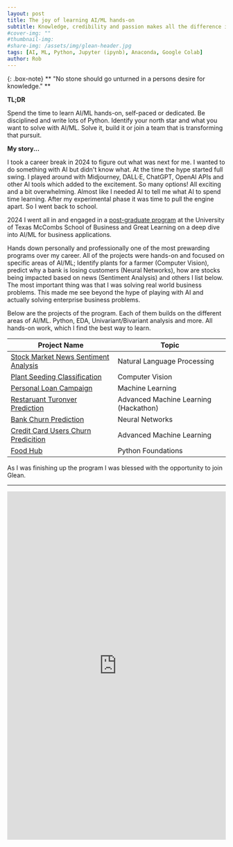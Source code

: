 ```yaml
---
layout: post
title: The joy of learning AI/ML hands-on 
subtitle: Knowledge, credibility and passion makes all the difference in your conversations 
#cover-img: ""
#thumbnail-img: 
#share-img: /assets/img/glean-header.jpg
tags: [AI, ML, Python, Jupyter (ipynb), Anaconda, Google Colab]
author: Rob
---
```


{: .box-note}
** "No stone should go unturned in a persons desire for knowledge." **

**TL;DR**

Spend the time to learn AI/ML hands-on, self-paced or dedicated. Be disciplined and write lots of Python. Identify your north star and what you want to solve with AI/ML. Solve it, build it or join a team that is transforming that pursuit.

**My story...**

I took a career break in 2024 to figure out what was next for me. I wanted to do something with AI but didn't know what. At the time the hype started full swing. I played around with Midjourney, DALL·E, ChatGPT, OpenAI APIs and other AI tools which added to the excitement. So many options! All exciting and a bit overwhelming. Almost like I needed AI to tell me what AI to spend time learning. After my experimental phase it was time to pull the engine apart. So I went back to school.

 2024 I went all in and engaged in a [post-graduate program](https://onlineexeced.mccombs.utexas.edu/uta-artificial-intelligence-machine-learning?&utm_source=Bing&utm_medium=BingSearch&utm_campaign=AIML_Int_Bing_Major_Exact_US_Consolidated&campaign_id=436242129&adgroup_id=1348003806921264&ad_id=&utm_target=kwd-84251417696219:loc-4126&Keyword=ai%20training%20courses&placement=&msclkid=c64833e95e251f107d5754b9d73fd4cb_) at the University of Texas McCombs School of Business and Great Learning on a deep dive into AI/ML for business applications.

Hands down personally and professionally one of the most prewarding programs over my career. All of the projects were hands-on and focused on specific areas of AI/ML; Identify plants for a farmer (Computer Vision), predict why a bank is losing customers (Neural Networks), how are stocks being impacted based on news (Sentiment Analysis) and others I list below. The most important thing was that I was solving real world business problems. This made me see beyond the hype of playing with AI and actually solving enterprise business problems.

Below are the projects of the program. Each of them builds on the different areas of AI/ML. Python, EDA, Univariant/Bivariant analysis and more. All hands-on work, which I find the best way to learn.

| Project Name | Topic |
|----------|----------|
| [Stock Market News Sentiment Analysis](https://github.com/barkz/Stock-Market-News-Sentiment-Analysis-and-Summarization) | Natural Language Processing |
| [Plant Seeding Classification](https://github.com/barkz/Plant-Seeding-Classification) | Computer Vision |
| [Personal Loan Campaign](https://github.com/barkz/Personal-Loan-Campaign) | Machine Learning |
| [Restaruant Turonver Prediction](https://github.com/barkz/Restaurant-Turnover-Prediction) | Advanced Machine Learning (Hackathon) |
| [Bank Churn Prediction](https://github.com/barkz/Bank-Churn-Prediction) | Neural Networks |
| [Credit Card Users Churn Predicition](https://github.com/barkz/Credit-Card-Users-Churn-Prediction) | Advanced Machine Learning |
| [Food Hub](https://github.com/barkz/Food-Hub-Project) | Python Foundations |

As I was finishing up the program I was blessed with the opportunity to join Glean.

----------------
<iframe src="https://www.linkedin.com/embed/feed/update/urn:li:share:7269419038831718402" height="802" width="504" frameborder="0" allowfullscreen="" title="Embedded post"></iframe>
